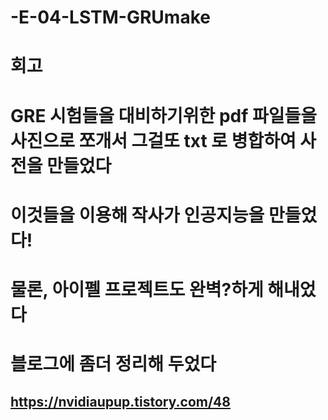 # -E-04-LSTM-GRUmake
# 회고
# GRE 시험들을 대비하기위한 pdf 파일들을 사진으로 쪼개서 그걸또 txt 로 병합하여 사전을 만들었다
# 이것들을 이용해 작사가 인공지능을 만들었다!
# 물론, 아이펠 프로젝트도 완벽?하게 해내었다
# 블로그에 좀더 정리해 두었다
## https://nvidiaupup.tistory.com/48
